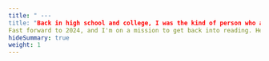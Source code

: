 ```yaml
---
title: " ---
title: "Back in high school and college, I was the kind of person who always had a book in hand. But when COVID hit, my reading habit took a back seat. Weird, right? You'd think I'd have read more, not less. But that's how it went down.
Fast forward to 2024, and I'm on a mission to get back into reading. Here's a quick look at where I'm at:"
hideSummary: true
weight: 1
---
```

